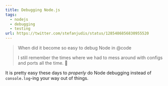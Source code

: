 ```yaml
---
title: Debugging Node.js
tags:
  - nodejs
  - debugging
  - testing
url: https://twitter.com/stefanjudis/status/1285486856830955520
---
```


> When did it become so easy to debug Node in @code
>
> I still remember the times where we had to mess around with configs and ports all the time. 🙈

It is pretty easy these days to *properly* do Node debugging instead of `console.log`-ing your way out of things.
